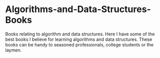 # Algorithms-and-Data-Structures-Books
Books relating to algorithm and data structures. Here I have some of the best books I believe for learning algorithms and data structures. These books can be handy to seasoned professionals, college students or the laymen.
